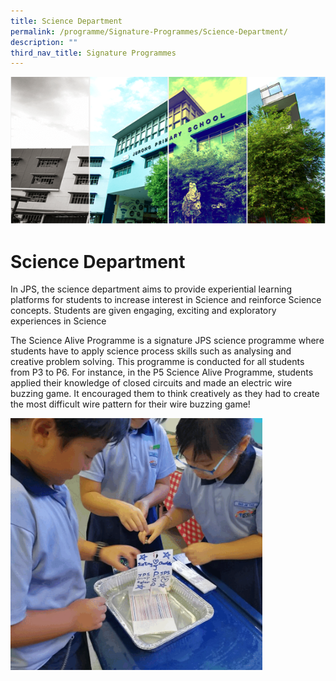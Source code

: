 ```yaml
---
title: Science Department
permalink: /programme/Signature-Programmes/Science-Department/
description: ""
third_nav_title: Signature Programmes
---
```

![](/images/Banner.png)

Science Department
==================

  

In JPS, the science department aims to provide experiential learning platforms for students to increase interest in Science and reinforce Science concepts. Students are given engaging, exciting and exploratory experiences in Science 

The Science Alive Programme is a signature JPS science programme where students have to apply science process skills such as analysing and creative problem solving. This programme is conducted for all students from P3 to P6. For instance, in the P5 Science Alive Programme, students applied their knowledge of closed circuits and made an electric wire buzzing game. It encouraged them to think creatively as they had to create the most difficult wire pattern for their wire buzzing game!


<img src="/images/Sci.gif" style="width:80%">